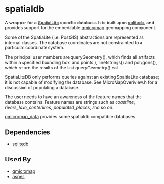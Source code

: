 # spatialdb
A wrapper for a [SpatialLite](http://www.gaia-gis.it/gaia-sins/) specific database.
It is built upon [sqlitedb](https://github.com/ncareol/sqlitedb), and provides support
for the embeddable [qmicromap](https://github.com/ncareol/qmicromap) geomapping component.

Some of the SpatiaLite (i.e. PostGIS) abstractions are represented as internal classes. 
The database coordinates are not constrainted to a particular coordinate system.

The principal user members are queryGeometry(), which finds all artifacts
within a specified bounding box, and points(), linetstrings() and
polygons(), which return the results of the last queryGeometry() call.

SpatiaLiteDB only performs queries against an existing SpaitiaLite database;
it is not capable of modifying the database. See MicroMapOveriview.h
for a discussion of populating a database.

The user needs to have an awareness of the feature names that
the database contains. Feature names are strings such as *coastline*,
*rivers_lake_centerlines*, *populated_places*, and so on.

[qmicromap_data](https://github.com/ncareol/qmicromap_data.git) provides some
spatialdb compatible databases.

## Dependencies
 * [sqlitedb](https://github.com/ncareol/sqlitedb)
 
## Used By
 * [qmicromap](https://github.com/ncareol/qmicromap)
 * [aspen](https://github.com/ncareol/aspen)
